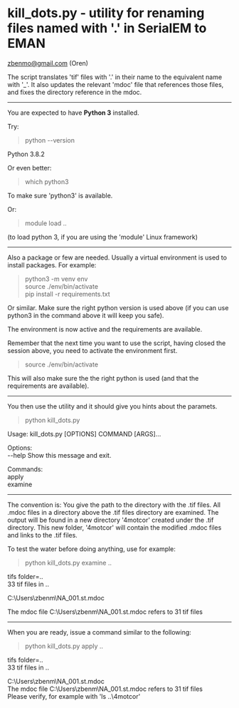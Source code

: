 kill_dots.py - utility for renaming files named with '.' in SerialEM to EMAN
============================================================

zbenmo@gmail.com (Oren)

The script translates 'tif' files with '.' in their name to the equivalent name with '_'. It also updates the relevant 'mdoc' file that references those files, and fixes the directory reference in the mdoc.

---

You are expected to have **Python 3** installed.

Try:

> python --version

Python 3.8.2

Or even better:

> which python3

To make sure 'python3' is available.

Or:

> module load ..

(to load python 3, if you are using the 'module' Linux framework)

---

Also a package or few are needed. Usually a virtual environment is used to install packages.
For example:

> python3 -m venv env  
> source ./env/bin/activate  
> pip install -r requirements.txt

Or similar. Make sure the right python version is used above (if you can use python3 in the command above it will keep you safe).

The environment is now active and the requirements are available.

Remember that the next time you want to use the script, having closed the session above, you need to activate the environment first.

> source ./env/bin/activate  

This will also make sure the the right python is used (and that the requirements are available).

---

You then use the utility and it should give you hints about the paramets.

> python kill_dots.py

Usage: kill_dots.py [OPTIONS] COMMAND [ARGS]...

Options:  
  --help  Show this message and exit.

Commands:  
apply  
examine

---

The convention is:
  You give the path to the directory with the .tif files.
  All .mdoc files in a directory above the .tif files directory are examined.
  The output will be found in a new directory '4motcor' created under the .tif directory.
  This new folder, '4motcor' will contain the modified .mdoc files and links to the .tif files.

To test the water before doing anything, use for example:

> python kill_dots.py examine ..  
  
tifs folder=..  
33 tif files in ..  

C:\Users\zbenm\NA_001.st.mdoc   

The mdoc file C:\Users\zbenm\NA_001.st.mdoc refers to 31 tif files

---
  
When you are ready, issue a command similar to the following:
  
> python kill_dots.py apply  ..  
  
tifs folder=..  
33 tif files in ..  
  
C:\Users\zbenm\NA_001.st.mdoc  
The mdoc file C:\Users\zbenm\NA_001.st.mdoc refers to 31 tif files  
Please verify, for example with 'ls ..\4motcor'
